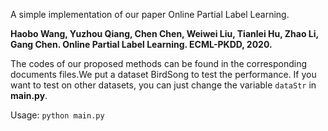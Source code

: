 A simple implementation of our paper Online Partial Label Learning.

**Haobo Wang, Yuzhou Qiang, Chen Chen, Weiwei Liu, Tianlei Hu, Zhao Li, Gang Chen. Online Partial Label Learning. ECML-PKDD, 2020.**

The codes of our proposed methods can be found in the corresponding documents files.We put a dataset BirdSong to test the performance. If you want to test on other datasets, you can just change the variable ```dataStr``` in **main.py**.

Usage: ```python main.py```
